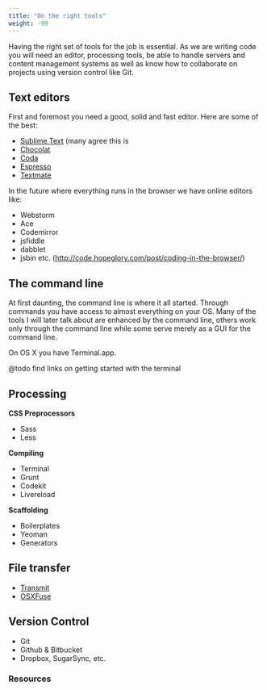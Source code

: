 ```yaml
---
title: "On the right tools"
weight: -99
---
```


Having the right set of tools for the job is essential. As we are writing code you will need an editor, processing tools, be able to handle servers and content management systems as well as know how to collaborate on projects using version control like Git.

## Text editors

First and foremost you need a good, solid and fast editor. Here are some of the best:

- [Sublime Text](http://www.sublimetext.com/) (many agree this is
- [Chocolat](http://chocolatapp.com/)
- [Coda](http://panic.com/coda/)
- [Espresso](http://macrabbit.com/espresso/)
- [Textmate](http://macromates.com/)

In the future where everything runs in the browser we have online editors like:

- Webstorm
- Ace
- Codemirror
- jsfiddle
- dabblet
- jsbin etc. (http://code.hopeglory.com/post/coding-in-the-browser/)

## The command line

At first daunting, the command line is where it all started. Through commands you have access to almost everything on your OS. Many of the tools I will later talk about are enhanced by the command line, others work only through the command line while some serve merely as a GUI for the command line.

On OS X you have Terminal.app.

@todo find links on getting started with the terminal

## Processing

**CSS Preprocessors**

* Sass
* Less

**Compiling**

* Terminal
* Grunt
* Codekit
* Livereload

**Scaffolding**

* Boilerplates
* Yeoman
* Generators

## File transfer
- [Transmit](http://panic.com/transmit/)
- [OSXFuse](http://osxfuse.github.com/)

## Version Control
- Git
- Github & Bitbucket
- Dropbox, SugarSync, etc.

### Resources
